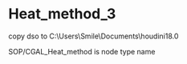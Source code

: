 # Heat_method_3

copy dso to C:\Users\Smile\Documents\houdini18.0

SOP/CGAL_Heat_method is node type name  
